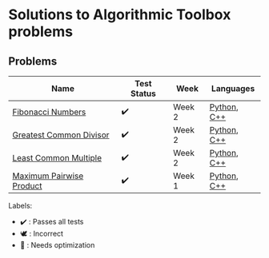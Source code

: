 # Solutions to Algorithmic Toolbox problems

## Problems

Name | Test Status | Week | Languages
------------ | ------------- | ------------- | -------------
[Fibonacci Numbers](FibonacciNumbers.cpp) | :heavy_check_mark: | Week 2 | [Python](FibonacciNumbers.py), [C++](FibonacciNumbers.cpp)
[Greatest Common Divisor](GCD.cpp) | :heavy_check_mark: | Week 2 | [Python](GCD.py), [C++](GCD.cpp)
[Least Common Multiple](LCM.cpp) | :heavy_check_mark: | Week 2 | [Python](LCM.py), [C++](LCM.cpp)
[Maximum Pairwise Product](MaxPairwiseProduct.cpp) | :heavy_check_mark: | Week 1 | [Python](MaxPairwiseProduct.py), [C++](MaxPairwiseProduct.cpp)

Labels:

* :heavy_check_mark: : Passes all tests
* :dove: : Incorrect
* :rocket: : Needs optimization
